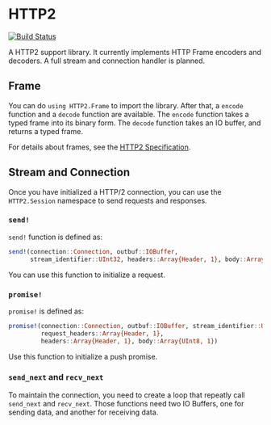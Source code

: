 # HTTP2

[![Build Status](https://travis-ci.org/sorpaas/HTTP2.jl.svg?branch=master)](https://travis-ci.org/sorpaas/HTTP2.jl)

A HTTP2 support library. It currently implements HTTP Frame encoders and decoders. A full stream and connection handler is planned.

## Frame

You can do `using HTTP2.Frame` to import the library. After that, a `encode` function and a `decode` function are available. The `encode` function takes a typed frame into its binary form. The `decode` function takes an IO buffer, and returns a typed frame.

For details about frames, see the [HTTP2 Specification](http://httpwg.org/specs/rfc7540.html).

## Stream and Connection

Once you have initialized a HTTP/2 connection, you can use the `HTTP2.Session`
namespace to send requests and responses.

### `send!`

`send!` function is defined as:

```julia
send!(connection::Connection, outbuf::IOBuffer,
      stream_identifier::UInt32, headers::Array{Header, 1}, body::Array{UInt8, 1})
```

You can use this function to initialize a request.

### `promise!`

`promise!` is defined as:

```julia
promise!(connection::Connection, outbuf::IOBuffer, stream_identifier::UInt32,
         request_headers::Array{Header, 1},
         headers::Array{Header, 1}, body::Array{UInt8, 1})
```

Use this function to initialize a push promise.

### `send_next` and `recv_next`

To maintain the connection, you need to create a loop that repeatly call
`send_next` and `recv_next`. Those functions need two IO Buffers, one for
sending data, and another for receiving data.
